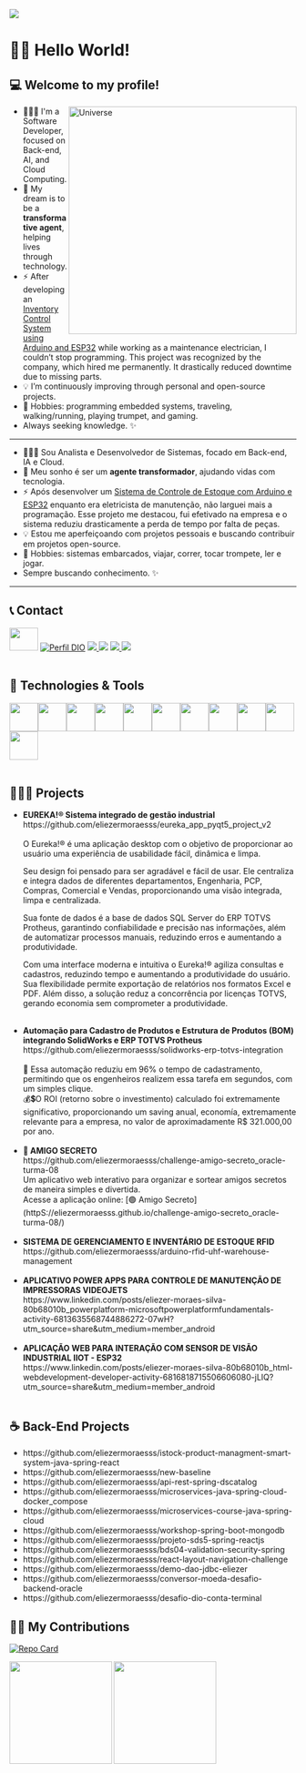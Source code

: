 ![](https://komarev.com/ghpvc/?username=eliezermoraesss)

# 👋🏼 Hello World!
## 💻 Welcome to my profile!

<img align="right" alt="Universe" src="https://cdn.pixabay.com/animation/2022/11/16/14/56/14-56-49-778_512.gif"  width="400px"/>

- 👨🏼‍💻 I'm a Software Developer, focused on Back-end, AI, and Cloud Computing.  
- 🎯 My dream is to be a **transformative agent**, helping lives through technology.  
- ⚡ After developing an [Inventory Control System using Arduino and ESP32](https://www.youtube.com/watch?v=cUS2qG1Hij0) while working as a maintenance electrician, I couldn’t stop programming. This project was recognized by the company, which hired me permanently. It drastically reduced downtime due to missing parts.
- 💡 I’m continuously improving through personal and open-source projects.  
- 🎺 Hobbies: programming embedded systems, traveling, walking/running, playing trumpet, and gaming.
- Always seeking knowledge. ✨

---

- 👨🏼‍💻 Sou Analista e Desenvolvedor de Sistemas, focado em Back-end, IA e Cloud.  
- 🎯 Meu sonho é ser um **agente transformador**, ajudando vidas com tecnologia.  
- ⚡ Após desenvolver um [Sistema de Controle de Estoque com Arduino e ESP32](https://www.youtube.com/watch?v=cUS2qG1Hij0) enquanto era eletricista de manutenção, não larguei mais a programação. Esse projeto me destacou, fui efetivado na empresa e o sistema reduziu drasticamente a perda de tempo por falta de peças.
- 💡 Estou me aperfeiçoando com projetos pessoais e buscando contribuir em projetos open-source.  
- 🎺 Hobbies: sistemas embarcados, viajar, correr, tocar trompete, ler e jogar.
- Sempre buscando conhecimento. ✨

---

## 📞 Contact

<a href="https://www.linkedin.com/in/eliezer-moraes-silva-80b68010b/"><img height="40" width="50" src="https://cdn.jsdelivr.net/gh/devicons/devicon/icons/linkedin/linkedin-original.svg" /></a>
[![Perfil DIO](https://img.shields.io/badge/-Meu%20Perfil%20na%20DIO-30A3DC?style=for-the-badge)](https://web.dio.me/users/eliezer_moraes)
<a href="https://wa.me/5519981374137" alt="WhatsApp" target="_blank"> <img src="https://img.shields.io/badge/WhatsApp-25D366?style=for-the-badge&logo=whatsapp&logoColor=white"/> </a>
[<img src="https://img.shields.io/badge/Telegram-2CA5E0?style=for-the-badge&logo=telegram&logoColor=white" />](https://t.me/eliezermoraes)
<a href="mailto:eliezer.moraes@outlook.com?subject=Hello Mr. Eliezer Moraes silva" target="_blank"> <img src="https://img.shields.io/badge/Microsoft_Outlook-0078D4?style=for-the-badge&logo=microsoft-outlook&logoColor=white"/> </a>
<a href="mailto:eliezer.ingproj@gmail.com?subject=Hello Mr. Eliezer" target="_blank"> <img src="https://img.shields.io/badge/Gmail-D14836?style=for-the-badge&logo=gmail&logoColor=white"/> </a>
<br> <br>

## 🧰 Technologies & Tools

<div style="display: flex; flex-wrap: wrap;">
  <img height="50" src="https://cdn.jsdelivr.net/gh/devicons/devicon/icons/java/java-original-wordmark.svg" />
  <img height="50" src="https://cdn.jsdelivr.net/gh/devicons/devicon/icons/spring/spring-original-wordmark.svg" />
  <img height="50" src="https://cdn.jsdelivr.net/gh/devicons/devicon/icons/postgresql/postgresql-original.svg" />
  <img height="50" src="https://cdn.jsdelivr.net/gh/devicons/devicon/icons/mysql/mysql-original-wordmark.svg" />
  <img height="50" src="https://cdn.jsdelivr.net/gh/devicons/devicon/icons/mongodb/mongodb-original-wordmark.svg" />
  <img height="50" src="https://cdn.jsdelivr.net/gh/devicons/devicon/icons/react/react-original-wordmark.svg" />
  <img height="50" src="https://cdn.jsdelivr.net/gh/devicons/devicon/icons/javascript/javascript-original.svg" />
  <img height="50" src="https://cdn.jsdelivr.net/gh/devicons/devicon/icons/docker/docker-original.svg" />
  <img height="50" src="https://cdn.jsdelivr.net/gh/devicons/devicon/icons/amazonwebservices/amazonwebservices-plain-wordmark.svg" />
  <img height="50" src="https://cdn.jsdelivr.net/gh/devicons/devicon/icons/arduino/arduino-original-wordmark.svg" />
  <img height="50" src="https://cdn.jsdelivr.net/gh/devicons/devicon/icons/linux/linux-original.svg" />
</div>
<br>

## 👨🏼‍💻 Projects

<ul>
  <li><b>EUREKA!® Sistema integrado de gestão industrial</b>
    <br>https://github.com/eliezermoraesss/eureka_app_pyqt5_project_v2<br><br>
O Eureka!® é uma aplicação desktop com o objetivo de proporcionar ao usuário uma experiência de usabilidade fácil, dinâmica e limpa.

Seu design foi pensado para ser agradável e fácil de usar. Ele centraliza e integra dados de diferentes departamentos, Engenharia, PCP, Compras, Comercial e Vendas, proporcionando uma visão integrada, limpa e centralizada.

Sua fonte de dados é a base de dados SQL Server do ERP TOTVS Protheus, garantindo confiabilidade e precisão nas informações, além de automatizar processos manuais, reduzindo erros e aumentando a produtividade.

Com uma interface moderna e intuitiva o Eureka!® agiliza consultas e cadastros, reduzindo tempo e aumentando a produtividade do usuário. Sua flexibilidade permite exportação de relatórios nos formatos Excel e PDF. Além disso, a solução reduz a concorrência por licenças TOTVS, gerando economia sem comprometer a produtividade.
  </li><br>
  <li><b>Automação para Cadastro de Produtos e Estrutura de Produtos (BOM) integrando SolidWorks e ERP TOTVS Protheus</b>
    <br>
  https://github.com/eliezermoraesss/solidworks-erp-totvs-integration<br>
    <br>🚀 Essa automação reduziu em 96% o tempo de cadastramento, permitindo que os engenheiros realizem essa tarefa em segundos, com um simples clique.
    <br>💰💲O ROI (retorno sobre o investimento) calculado foi extremamente significativo, proporcionando um saving anual, economía, extremamente relevante para a empresa, no valor de aproximadamente R$ 321.000,00 por ano.</li><br>
<li><b>🎉 AMIGO SECRETO</b>
  <br>https://github.com/eliezermoraesss/challenge-amigo-secreto_oracle-turma-08<br>
Um aplicativo web interativo para organizar e sortear amigos secretos de maneira simples e divertida.<br>
Acesse a aplicação online: [🟢 Amigo Secreto](httpS://eliezermoraesss.github.io/challenge-amigo-secreto_oracle-turma-08/)
</li><br>
<li><b>SISTEMA DE GERENCIAMENTO E INVENTÁRIO DE ESTOQUE RFID</b><br>
  https://github.com/eliezermoraesss/arduino-rfid-uhf-warehouse-management</li><br>
<li><b>APLICATIVO POWER APPS PARA CONTROLE DE MANUTENÇÃO DE IMPRESSORAS VIDEOJETS</b><br>
  https://www.linkedin.com/posts/eliezer-moraes-silva-80b68010b_powerplatform-microsoftpowerplatformfundamentals-activity-6813635568744886272-07wH?utm_source=share&utm_medium=member_android</li><br>
<li><b>APLICAÇÃO WEB PARA INTERAÇÃO COM SENSOR DE VISÃO INDUSTRIAL IIOT - ESP32</b><br>
  https://www.linkedin.com/posts/eliezer-moraes-silva-80b68010b_html-webdevelopment-developer-activity-6816818715506606080-jLIQ?utm_source=share&utm_medium=member_android</li><br>
</ul>

## ☕ Back-End Projects
  <ul>
    <li>https://github.com/eliezermoraesss/istock-product-managment-smart-system-java-spring-react</li>

<li>https://github.com/eliezermoraesss/new-baseline</li>
 <li>https://github.com/eliezermoraesss/api-rest-spring-dscatalog</li>
    <li>https://github.com/eliezermoraesss/microservices-java-spring-cloud-docker_compose</li>
    <li>https://github.com/eliezermoraesss/microservices-course-java-spring-cloud</li>
    <li>https://github.com/eliezermoraesss/workshop-spring-boot-mongodb</li>
    <li>https://github.com/eliezermoraesss/projeto-sds5-spring-reactjs</li>
    <li>https://github.com/eliezermoraesss/bds04-validation-security-spring</li>
    <li>https://github.com/eliezermoraesss/react-layout-navigation-challenge</li>
  <li>https://github.com/eliezermoraesss/demo-dao-jdbc-eliezer</li>
  
<li>https://github.com/eliezermoraesss/conversor-moeda-desafio-backend-oracle</li>
    <li>https://github.com/eliezermoraesss/desafio-dio-conta-terminal</li>
  </ul>

## 🤝🏼 My Contributions

[![Repo Card](https://github-readme-stats.vercel.app/api/pin/?username=eliezermoraesss&repo=dio-lab-open-source&bg_color=000&border_color=30A3DC&show_icons=true&icon_color=30A3DC&title_color=E94D5F&text_color=FFF)](https://github.com/eliezermoraesss/dio-lab-open-source)     

<div>
<a href="https://github.com/eliezermoraesss">
<img align="left" height="180em" src="https://github-readme-stats.vercel.app/api?username=eliezermoraesss&show_icons=true&theme=onedark&include_all_commits=true&count_private=true"/>
<img align="center" height="180em" src="https://github-readme-stats.vercel.app/api/top-langs/?username=eliezermoraesss&layout=compact&langs_count=10&theme=onedark"/>
</div>
  
